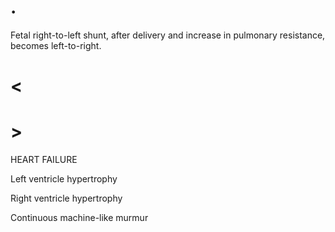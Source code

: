 # .

Fetal right-to-left shunt, after delivery and increase in pulmonary resistance, becomes left-to-right.

# <

# >

HEART FAILURE

Left ventricle hypertrophy

Right ventricle hypertrophy

Continuous machine-like murmur
